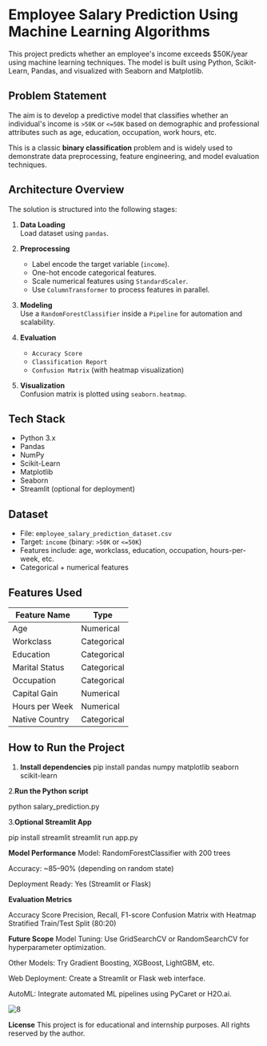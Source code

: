 #  Employee Salary Prediction Using Machine Learning Algorithms

This project predicts whether an employee's income exceeds $50K/year using machine learning techniques. The model is built using Python, Scikit-Learn, Pandas, and visualized with Seaborn and Matplotlib.



##  Problem Statement

The aim is to develop a predictive model that classifies whether an individual's income is `>50K` or `<=50K` based on demographic and professional attributes such as age, education, occupation, work hours, etc.

This is a classic **binary classification** problem and is widely used to demonstrate data preprocessing, feature engineering, and model evaluation techniques.


##  Architecture Overview

The solution is structured into the following stages:

1. **Data Loading**  
   Load dataset using `pandas`.

2. **Preprocessing**  
   - Label encode the target variable (`income`).
   - One-hot encode categorical features.
   - Scale numerical features using `StandardScaler`.
   - Use `ColumnTransformer` to process features in parallel.

3. **Modeling**  
   Use a `RandomForestClassifier` inside a `Pipeline` for automation and scalability.

4. **Evaluation**  
   - `Accuracy Score`  
   - `Classification Report`  
   - `Confusion Matrix` (with heatmap visualization)

5. **Visualization**  
   Confusion matrix is plotted using `seaborn.heatmap`.


##  Tech Stack

- Python 3.x
- Pandas
- NumPy
- Scikit-Learn
- Matplotlib
- Seaborn
- Streamlit (optional for deployment)

##  Dataset

- File: `employee_salary_prediction_dataset.csv`
- Target: `income` (binary: `>50K` or `<=50K`)
- Features include: age, workclass, education, occupation, hours-per-week, etc.
- Categorical + numerical features

##  Features Used

| Feature Name   | Type        |
|----------------|-------------|
| Age            | Numerical   |
| Workclass      | Categorical |
| Education      | Categorical |
| Marital Status | Categorical |
| Occupation     | Categorical |
| Capital Gain   | Numerical   |
| Hours per Week | Numerical   |
| Native Country | Categorical |


##  How to Run the Project

1. **Install dependencies**
   pip install pandas numpy matplotlib seaborn scikit-learn
   
2.**Run the Python script**

  python salary_prediction.py
  
3.**Optional Streamlit App**

pip install streamlit
streamlit run app.py

**Model Performance**
Model: RandomForestClassifier with 200 trees

Accuracy: ~85–90% (depending on random state)

Deployment Ready: Yes (Streamlit or Flask)

**Evaluation Metrics**

Accuracy Score
Precision, Recall, F1-score
Confusion Matrix with Heatmap
Stratified Train/Test Split (80:20)

 **Future Scope**
 Model Tuning: Use GridSearchCV or RandomSearchCV for hyperparameter optimization.

 Other Models: Try Gradient Boosting, XGBoost, LightGBM, etc.

 Web Deployment: Create a Streamlit or Flask web interface.

 AutoML: Integrate automated ML pipelines using PyCaret or H2O.ai.


![8](https://github.com/user-attachments/assets/889b54df-8b77-47f2-b500-4b91ad023b16)

**License**
This project is for educational and internship purposes. All rights reserved by the author.

   
